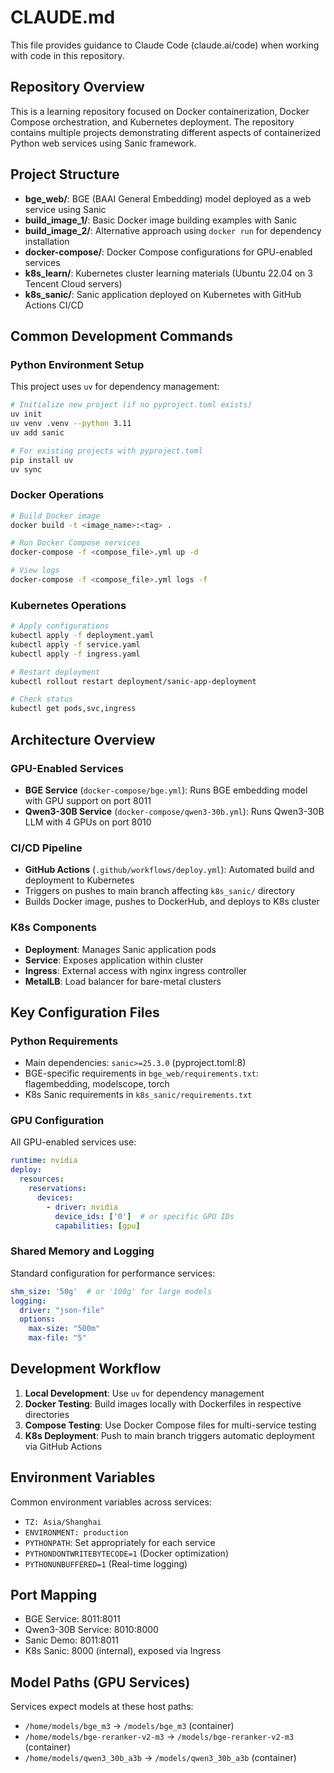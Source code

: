 # CLAUDE.md

This file provides guidance to Claude Code (claude.ai/code) when working with code in this repository.

## Repository Overview

This is a learning repository focused on Docker containerization, Docker Compose orchestration, and Kubernetes deployment. The repository contains multiple projects demonstrating different aspects of containerized Python web services using Sanic framework.

## Project Structure

- **bge_web/**: BGE (BAAI General Embedding) model deployed as a web service using Sanic
- **build_image_1/**: Basic Docker image building examples with Sanic
- **build_image_2/**: Alternative approach using `docker run` for dependency installation
- **docker-compose/**: Docker Compose configurations for GPU-enabled services
- **k8s_learn/**: Kubernetes cluster learning materials (Ubuntu 22.04 on 3 Tencent Cloud servers)
- **k8s_sanic/**: Sanic application deployed on Kubernetes with GitHub Actions CI/CD

## Common Development Commands

### Python Environment Setup
This project uses `uv` for dependency management:

```bash
# Initialize new project (if no pyproject.toml exists)
uv init
uv venv .venv --python 3.11
uv add sanic

# For existing projects with pyproject.toml
pip install uv
uv sync
```

### Docker Operations
```bash
# Build Docker image
docker build -t <image_name>:<tag> .

# Run Docker Compose services
docker-compose -f <compose_file>.yml up -d

# View logs
docker-compose -f <compose_file>.yml logs -f
```

### Kubernetes Operations
```bash
# Apply configurations
kubectl apply -f deployment.yaml
kubectl apply -f service.yaml
kubectl apply -f ingress.yaml

# Restart deployment
kubectl rollout restart deployment/sanic-app-deployment

# Check status
kubectl get pods,svc,ingress
```

## Architecture Overview

### GPU-Enabled Services
- **BGE Service** (`docker-compose/bge.yml`): Runs BGE embedding model with GPU support on port 8011
- **Qwen3-30B Service** (`docker-compose/qwen3-30b.yml`): Runs Qwen3-30B LLM with 4 GPUs on port 8010

### CI/CD Pipeline
- **GitHub Actions** (`.github/workflows/deploy.yml`): Automated build and deployment to Kubernetes
- Triggers on pushes to main branch affecting `k8s_sanic/` directory
- Builds Docker image, pushes to DockerHub, and deploys to K8s cluster

### K8s Components
- **Deployment**: Manages Sanic application pods
- **Service**: Exposes application within cluster
- **Ingress**: External access with nginx ingress controller
- **MetalLB**: Load balancer for bare-metal clusters

## Key Configuration Files

### Python Requirements
- Main dependencies: `sanic>=25.3.0` (pyproject.toml:8)
- BGE-specific requirements in `bge_web/requirements.txt`: flagembedding, modelscope, torch
- K8s Sanic requirements in `k8s_sanic/requirements.txt`

### GPU Configuration
All GPU-enabled services use:
```yaml
runtime: nvidia
deploy:
  resources:
    reservations:
      devices:
        - driver: nvidia
          device_ids: ['0']  # or specific GPU IDs
          capabilities: [gpu]
```

### Shared Memory and Logging
Standard configuration for performance services:
```yaml
shm_size: '50g'  # or '100g' for large models
logging:
  driver: "json-file"
  options:
    max-size: "500m"
    max-file: "5"
```

## Development Workflow

1. **Local Development**: Use `uv` for dependency management
2. **Docker Testing**: Build images locally with Dockerfiles in respective directories
3. **Compose Testing**: Use Docker Compose files for multi-service testing
4. **K8s Deployment**: Push to main branch triggers automatic deployment via GitHub Actions

## Environment Variables

Common environment variables across services:
- `TZ: Asia/Shanghai`
- `ENVIRONMENT: production`
- `PYTHONPATH`: Set appropriately for each service
- `PYTHONDONTWRITEBYTECODE=1` (Docker optimization)
- `PYTHONUNBUFFERED=1` (Real-time logging)

## Port Mapping

- BGE Service: 8011:8011
- Qwen3-30B Service: 8010:8000
- Sanic Demo: 8011:8011
- K8s Sanic: 8000 (internal), exposed via Ingress

## Model Paths (GPU Services)

Services expect models at these host paths:
- `/home/models/bge_m3` → `/models/bge_m3` (container)
- `/home/models/bge-reranker-v2-m3` → `/models/bge-reranker-v2-m3` (container)
- `/home/models/qwen3_30b_a3b` → `/models/qwen3_30b_a3b` (container)